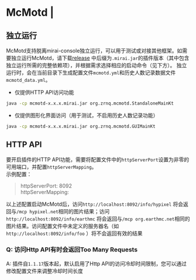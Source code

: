 # McMotd                                                                                                               |

## 独立运行
McMotd支持脱离mirai-console独立运行，可以用于测试或对接其他框架。如需要独立运行McMotd，请下载[release](https://github.com/Under-estimate/McMotd/releases/)
中后缀为`.mirai.jar`的插件版本（其中包含独立运行所需的完整依赖项），并根据需求选择相应的启动命令（见下方）。
独立运行时，会在当前目录下生成配置文件`mcmotd.yml`和历史人数记录数据文件`mcmotd_data.yml`。
- 仅提供HTTP API访问功能
```bash
java -cp mcmotd-x.x.x.mirai.jar org.zrnq.mcmotd.StandaloneMainKt
```
- 仅提供图形化界面访问（用于测试，不启用历史人数记录功能）
```bash
java -cp mcmotd-x.x.x.mirai.jar org.zrnq.mcmotd.GUIMainKt
```
## HTTP API
要开启插件的HTTP API功能，需要将配置文件中的`httpServerPort`设置为非零的可用端口，并配置`httpServerMapping`。  
示例配置：
> httpServerPort: 8092  
> httpServerMapping:   

以上述配置启动McMotd后，访问`http://localhost:8092/info/hypixel` 将会返回与`/mcp hypixel.net`相同的图片结果；访问`http://localhost:8092/info/earthmc` 将会返回与`/mcp org.earthmc.net`相同的图片结果。访问配置文件中未定义的服务器名（如`http://localhost:8092/info/foo` ）将不会返回有效的结果

### Q: 访问Http API有时会返回Too Many Requests
A: 插件自`1.1.17`版本起，默认启用了Http API的访问冷却时间限制，您可以通过修改配置文件来调整冷却时间长度
